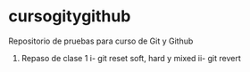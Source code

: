 # cursogitygithub
Repositorio de pruebas para curso de Git y Github

1) Repaso de clase 1
  i- git reset soft, hard y mixed
  ii- git revert
 
